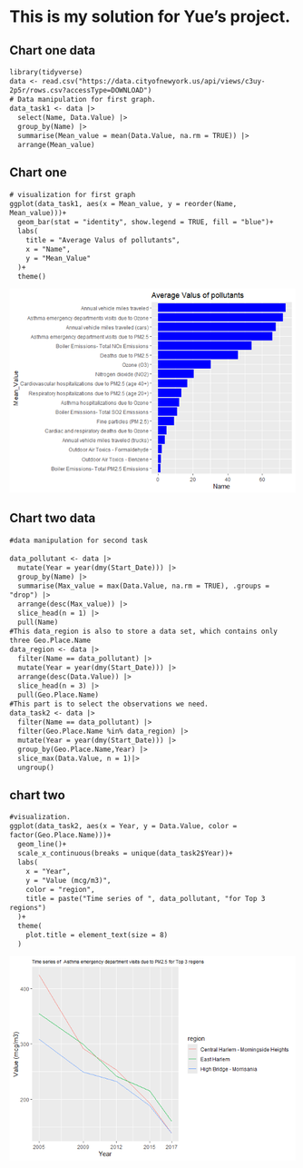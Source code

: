 # This is my solution for Yue’s project.

## Chart one data

    library(tidyverse)
    data <- read.csv("https://data.cityofnewyork.us/api/views/c3uy-2p5r/rows.csv?accessType=DOWNLOAD")
    # Data manipulation for first graph.
    data_task1 <- data |>
      select(Name, Data.Value) |>
      group_by(Name) |>
      summarise(Mean_value = mean(Data.Value, na.rm = TRUE)) |>
      arrange(Mean_value)

## Chart one

    # visualization for first graph
    ggplot(data_task1, aes(x = Mean_value, y = reorder(Name, Mean_value)))+
      geom_bar(stat = "identity", show.legend = TRUE, fill = "blue")+
      labs(
        title = "Average Valus of pollutants",
        x = "Name",
        y = "Mean_Value"
      )+
      theme()

![](Yuguang_files/figure-markdown_strict/chart_one-1.png)

## Chart two data

    #data manipulation for second task

    data_pollutant <- data |>
      mutate(Year = year(dmy(Start_Date))) |>
      group_by(Name) |>
      summarise(Max_value = max(Data.Value, na.rm = TRUE), .groups = "drop") |>
      arrange(desc(Max_value)) |>
      slice_head(n = 1) |>
      pull(Name)
    #This data_region is also to store a data set, which contains only three Geo.Place.Name
    data_region <- data |>
      filter(Name == data_pollutant) |>
      mutate(Year = year(dmy(Start_Date))) |>
      arrange(desc(Data.Value)) |>
      slice_head(n = 3) |>
      pull(Geo.Place.Name)
    #This part is to select the observations we need.
    data_task2 <- data |>
      filter(Name == data_pollutant) |>
      filter(Geo.Place.Name %in% data_region) |>
      mutate(Year = year(dmy(Start_Date))) |>
      group_by(Geo.Place.Name,Year) |>
      slice_max(Data.Value, n = 1)|>
      ungroup()

## chart two

    #visualization.
    ggplot(data_task2, aes(x = Year, y = Data.Value, color = factor(Geo.Place.Name)))+
      geom_line()+
      scale_x_continuous(breaks = unique(data_task2$Year))+
      labs(
        x = "Year",
        y = "Value (mcg/m3)",
        color = "region",
        title = paste("Time series of ", data_pollutant, "for Top 3 regions")
      )+
      theme(
        plot.title = element_text(size = 8)
      )

![](Yuguang_files/figure-markdown_strict/chart_two-1.png)
